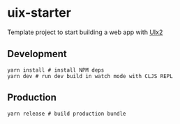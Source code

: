 # uix-starter
Template project to start building a web app with [UIx2](https://github.com/pitch-io/uix)

## Development
```shell
yarn install # install NPM deps
yarn dev # run dev build in watch mode with CLJS REPL
```

## Production
```shell
yarn release # build production bundle
```

